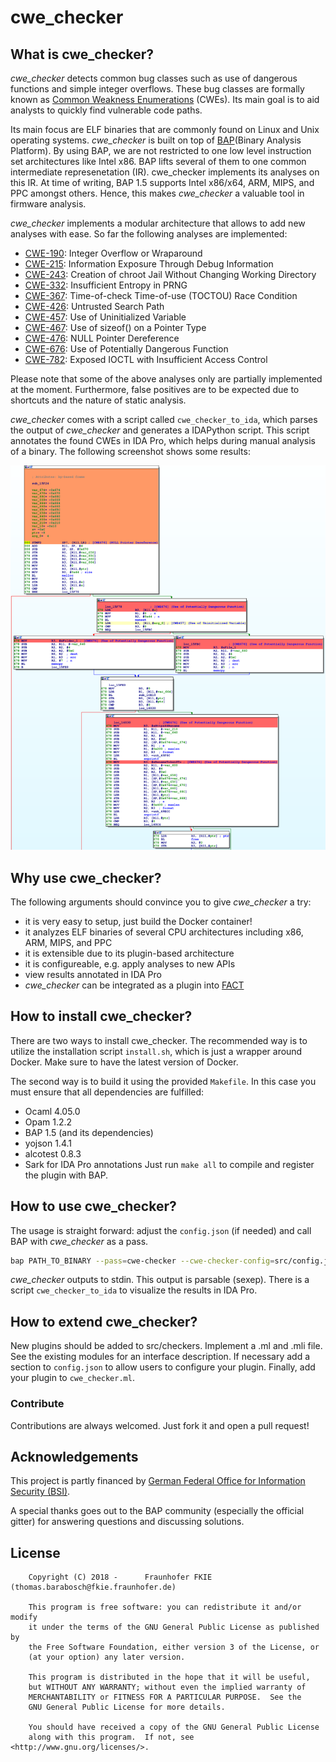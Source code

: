 # cwe_checker #
## What is cwe_checker? ## 
*cwe_checker* detects common bug classes such as use of dangerous functions and simple integer overflows. These bug classes are formally known as [Common Weakness Enumerations](https://cwe.mitre.org/) (CWEs). Its main goal is to aid analysts to quickly find vulnerable code paths.

Its main focus are ELF binaries that are commonly found on Linux and Unix operating systems. *cwe_checker* is built on top of [BAP](https://github.com/BinaryAnalysisPlatform/bap)(Binary Analysis Platform). By using BAP, we are not restricted to one low level instruction set architectures like Intel x86. BAP lifts several of them to one common intermediate represenetation (IR). cwe_checker implements its analyses on this IR. At time of writing, BAP 1.5 supports Intel x86/x64, ARM, MIPS, and PPC amongst others. Hence, this makes *cwe_checker* a valuable tool in firmware analysis.

*cwe_checker* implements a modular architecture that allows to add new analyses with ease. So far the following analyses are implemented:
- [CWE-190](https://cwe.mitre.org/data/definitions/190.html): Integer Overflow or Wraparound
- [CWE-215](https://cwe.mitre.org/data/definitions/215.html): Information Exposure Through Debug Information 
- [CWE-243](https://cwe.mitre.org/data/definitions/243.html): Creation of chroot Jail Without Changing Working Directory
- [CWE-332](https://cwe.mitre.org/data/definitions/332.html): Insufficient Entropy in PRNG
- [CWE-367](https://cwe.mitre.org/data/definitions/367.html): Time-of-check Time-of-use (TOCTOU) Race Condition
- [CWE-426](https://cwe.mitre.org/data/definitions/426.html): Untrusted Search Path
- [CWE-457](https://cwe.mitre.org/data/definitions/457.html): Use of Uninitialized Variable
- [CWE-467](https://cwe.mitre.org/data/definitions/467.html): Use of sizeof() on a Pointer Type
- [CWE-476](https://cwe.mitre.org/data/definitions/476.html): NULL Pointer Dereference
- [CWE-676](https://cwe.mitre.org/data/definitions/676.html): Use of Potentially Dangerous Function
- [CWE-782](https://cwe.mitre.org/data/definitions/782.html): Exposed IOCTL with Insufficient Access Control

Please note that some of the above analyses only are partially implemented at the moment. Furthermore, false positives are to be expected due to shortcuts and the nature of static analysis.

*cwe_checker* comes with a script called `cwe_checker_to_ida`, which parses the output of *cwe_checker* and generates a IDAPython script. This script annotates the found CWEs in IDA Pro, which helps during manual analysis of a binary. The following screenshot shows some results:

![](https://github.com/fkie-cad/cwe_checker/raw/master/doc/images/example_ida_anotation.png "IDA Pro anotation")
## Why use cwe_checker? ##
The following arguments should convince you to give *cwe_checker* a try:
- it is very easy to setup, just build the Docker container!
- it analyzes ELF binaries of several CPU architectures including x86, ARM, MIPS, and PPC
- it is extensible due to its plugin-based architecture
- it is configureable, e.g. apply analyses to new APIs
- view results annotated in IDA Pro
- *cwe_checker* can be integrated as a plugin into [FACT](https://github.com/fkie-cad/FACT_core) 
## How to install cwe_checker? ##
There are two ways to install cwe_checker. The recommended way is to utilize the installation script `install.sh`, which is just a wrapper around Docker. Make sure to have the latest version of Docker. 

The second way is to build it using the provided `Makefile`. In this case you must ensure that all dependencies are fulfilled:
- Ocaml 4.05.0
- Opam 1.2.2
- BAP 1.5 (and its dependencies)
- yojson 1.4.1
- alcotest 0.8.3
- Sark for IDA Pro annotations
Just run `make all` to compile and register the plugin with BAP.
## How to use cwe_checker? ##
The usage is straight forward: adjust the `config.json` (if needed) and call BAP with *cwe_checker* as a pass.
``` bash
bap PATH_TO_BINARY --pass=cwe-checker --cwe-checker-config=src/config.json
```
*cwe_checker* outputs to stdin. This output is parsable (sexep). There is a script `cwe_checker_to_ida` to visualize the results in IDA Pro.
## How to extend cwe_checker? ##
New plugins should be added to src/checkers. Implement a .ml and .mli file. See the existing modules for an interface description. If necessary add a section to `config.json` to allow users to configure your plugin. Finally, add your plugin to `cwe_checker.ml`.
### Contribute ###
Contributions are always welcomed. Just fork it and open a pull request!
## Acknowledgements ##
This project is partly financed by [German Federal Office for Information Security (BSI)](https://www.bsi.bund.de).

A special thanks goes out to the BAP community (especially the official gitter) for answering questions and discussing solutions. 
## License
```
    Copyright (C) 2018 -      Fraunhofer FKIE  (thomas.barabosch@fkie.fraunhofer.de)

    This program is free software: you can redistribute it and/or modify
    it under the terms of the GNU General Public License as published by
    the Free Software Foundation, either version 3 of the License, or
    (at your option) any later version.

    This program is distributed in the hope that it will be useful,
    but WITHOUT ANY WARRANTY; without even the implied warranty of
    MERCHANTABILITY or FITNESS FOR A PARTICULAR PURPOSE.  See the
    GNU General Public License for more details.

    You should have received a copy of the GNU General Public License
    along with this program.  If not, see <http://www.gnu.org/licenses/>.
```
